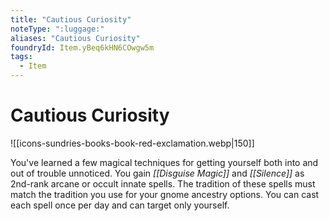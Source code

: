 ```yaml
---
title: "Cautious Curiosity"
noteType: ":luggage:"
aliases: "Cautious Curiosity"
foundryId: Item.yBeq6kHN6COwgw5m
tags:
  - Item
---
```


# Cautious Curiosity
![[icons-sundries-books-book-red-exclamation.webp|150]]

You've learned a few magical techniques for getting yourself both into and out of trouble unnoticed. You gain _[[Disguise Magic]]_ and _[[Silence]]_ as 2nd-rank arcane or occult innate spells. The tradition of these spells must match the tradition you use for your gnome ancestry options. You can cast each spell once per day and can target only yourself.
